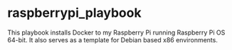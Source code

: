 # raspberrypi_playbook
This playbook installs Docker to my Raspberry Pi running Raspberry Pi OS 64-bit. It also serves as a template for Debian based x86 environments.
